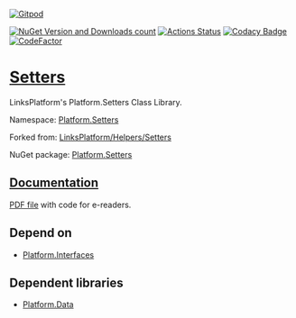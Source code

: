 [![Gitpod](https://img.shields.io/badge/Gitpod-ready--to--code-blue?logo=gitpod)](https://gitpod.io/#https://github.com/linksplatform/Setters)

[![NuGet Version and Downloads count](https://img.shields.io/nuget/v/Platform.Setters?label=nuget&style=flat)](https://www.nuget.org/packages/Platform.Setters)
[![Actions Status](https://github.com/linksplatform/Setters/workflows/CD/badge.svg)](https://github.com/linksplatform/Setters/actions?workflow=CD)
[![Codacy Badge](https://app.codacy.com/project/badge/Grade/b009e9b3e9c943e48ea670ab39eb5e97)](https://www.codacy.com/gh/linksplatform/Setters/dashboard?utm_source=github.com&amp;utm_medium=referral&amp;utm_content=linksplatform/Setters&amp;utm_campaign=Badge_Grade)
[![CodeFactor](https://www.codefactor.io/repository/github/linksplatform/setters/badge)](https://www.codefactor.io/repository/github/linksplatform/setters)

# [Setters](https://github.com/linksplatform/Setters)

LinksPlatform's Platform.Setters Class Library.

Namespace: [Platform.Setters](https://linksplatform.github.io/Setters/csharp/api/Platform.Setters.html)

Forked from: [LinksPlatform/Helpers/Setters](https://github.com/linksplatform/Helpers/tree/e27f7586f8015cad596b6aa3c2df2ac2a3dadb60/Setters)

NuGet package: [Platform.Setters](https://www.nuget.org/packages/Platform.Setters)

## [Documentation](https://linksplatform.github.io/Setters)
[PDF file](https://linksplatform.github.io/Setters/csharp/Platform.Setters.pdf) with code for e-readers.

## Depend on
*   [Platform.Interfaces](https://github.com/linksplatform/Interfaces)

## Dependent libraries
*   [Platform.Data](https://github.com/linksplatform/Data)
